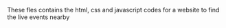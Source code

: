 These fles contains the html, css and javascript codes for a website to find the live events nearby 
